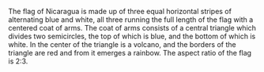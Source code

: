 The flag of Nicaragua is made up of three equal horizontal stripes of alternating blue and white, all three running the full length of the flag with a centered coat of arms. The coat of arms consists of a central triangle which divides two semicircles, the top of which is blue, and the bottom of which is white. In the center of the triangle is a volcano, and the borders of the triangle are red and from it emerges a rainbow. The aspect ratio of the flag is 2:3.